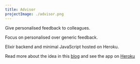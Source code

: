 ```yaml
---
title: Advisor
projectImage: ./advisor.png
---
```


Give personalised feedback to colleagues.

Focus on personalised over generic feedback.

Elixir backend and minimal JavaScript hosted on Heroku.

Read more about the idea in this [blog](/blog/2017-03-03-feedback-app-idea)
and see the app on [Heroku](https://advisorex.herokuapp.com)
